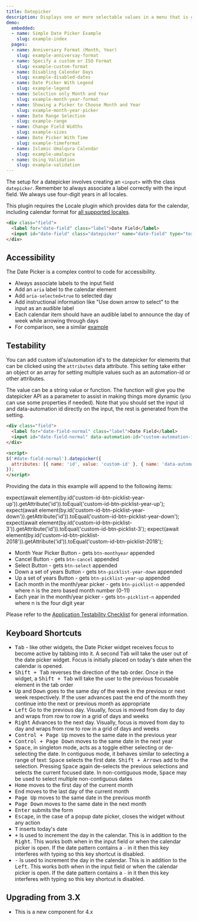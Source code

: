 ```yaml
---
title: Datepicker
description: Displays one or more selectable values in a menu that is collapsed by default. Best for allowing users to select date and time values from a predetermined calendar while ensuring appropriate value formatting.
demo:
  embedded:
  - name: Simple Date Picker Example
    slug: example-index
  pages:
  - name: Anniversary Format (Month, Year)
    slug: example-anniversay-format
  - name: Specify a custom or ISO Format
    slug: example-custom-format
  - name: Disabling Calendar Days
    slug: example-disabled-dates
  - name: Date Picker With Legend
    slug: example-legend
  - name: Selection only Month and Year
    slug: example-month-year-format
  - name: Showing a Picker to Choose Month and Year
    slug: example-month-year-picker
  - name: Date Range Selection
    slug: example-range
  - name: Change Field Widths
    slug: example-sizes
  - name: Date Picker With Time
    slug: example-timeformat
  - name: Islamic Umalqura Calendar
    slug: example-umalqura
  - name: Using Validation
    slug: example-validation
---
```


The setup for a datepicker involves creating an `<input>` with the class `datepicker`. Remember to always associate a label correctly with the input field. We always use four-digit years in all locales.

This plugin requires the Locale plugin which provides data for the calendar, including calendar format for [all supported locales](./locale).

```html
<div class="field">
  <label for="date-field" class="label">Date Field</label>
  <input id="date-field" class="datepicker" name="date-field" type="text">
</div>
```

## Accessibility

The Date Picker is a complex control to code for accessibility.

- Always associate labels to the input field
- Add an `aria` label to the calendar element
- Add `aria-selected=true` to selected day
- Add instructional information like "Use down arrow to select" to the input as an audible label
- Each calendar item should have an audible label to announce the day of week while arrowing through days
- For comparison, see a similar <a href="http://oaa-accessibility.org/example/15/" target="_blank">example</a>

## Testability

You can add custom id's/automation id's to the datepicker for elements that can be clicked using the `attributes` data attribute. This setting take either an object or an array for setting multiple values such as an automation-id or other attributes.

The value can be a string value or function. The function will give you the datepicker API as a parameter to assist in making things more dynamic (you can use some properties if needed). Note that you should set the input id and data-automation id directly on the input, the rest is generated from the setting.

```html
<div class="field">
  <label for="date-field-normal" class="label">Date Field</label>
  <input id="date-field-normal" data-automation-id="custom-automation-id" class="datepicker" name="date-field" type="text" data-init="false"/>
</div>

<script>
$('#date-field-normal').datepicker({
  attributes: [{ name: 'id', value: 'custom-id' }, { name: 'data-automation-id', value: 'custom-automation-id' } ],
});
</script>
```

Providing the data in this example will append to the following items:

expect(await element(by.id('custom-id-btn-picklist-year-up')).getAttribute('id')).toEqual('custom-id-btn-picklist-year-up');
expect(await element(by.id('custom-id-btn-picklist-year-down')).getAttribute('id')).toEqual('custom-id-btn-picklist-year-down');
expect(await element(by.id('custom-id-btn-picklist-3')).getAttribute('id')).toEqual('custom-id-btn-picklist-3');
expect(await element(by.id('custom-id-btn-picklist-2018')).getAttribute('id')).toEqual('custom-id-btn-picklist-2018');

- Month Year Picker Button - gets `btn-monthyear` appended
- Cancel Button - gets `btn-cancel` appended
- Select Button - gets `btn-select` appended
- Down a set of years Button - gets `btn-picklist-year-down` appended
- Up a set of years Button - gets `btn-picklist-year-up` appended
- Each month in the month/year picker  - gets `btn-picklist-n` appended where n is the zero based month number (0-11)
- Each year in the month/year picker  - gets `btn-picklist-n` appended where n is the four digit year

Please refer to the [Application Testability Checklist](https://design.infor.com/resources/application-testability-checklist) for general information.

## Keyboard Shortcuts

- <kbd>Tab</kbd> - like other widgets, the Date Picker widget receives focus to become active by tabbing into it. A second <kbd>Tab</kbd> will take the user out of the date picker widget. Focus is initially placed on today's date when the calendar is opened.
- <kbd>Shift + Tab</kbd> reverses the direction of the tab order. Once in the widget, a <kbd>Shift + Tab</kbd> will take the user to the previous focusable element in the tab order
- <kbd>Up</kbd> and <kbd>Down</kbd> goes to the same day of the week in the previous or next week respectively. If the user advances past the end of the month they continue into the next or previous month as appropriate
- <kbd>Left</kbd> Go to the previous day. Visually, focus is moved from day to day and wraps from row to row in a grid of days and weeks
- <kbd>Right</kbd> Advances to the next day. Visually, focus is moved from day to day and wraps from row to row in a grid of days and weeks
- <kbd>Control + Page Up</kbd> moves to the same date in the previous year
- <kbd>Control + Page Down</kbd> moves to the same date in the next year
- <kbd>Space</kbd>, in singleton mode, acts as a toggle either selecting or de-selecting the date. In contiguous mode, it behaves similar to selecting a range of text: <kbd>Space</kbd> selects the first date. <kbd>Shift + Arrows</kbd> add to the selection. Pressing <kbd>Space</kbd> again de-selects the previous selections and selects the current focused date. In non-contiguous mode, <kbd>Space</kbd> may be used to select multiple non-contiguous dates
- <kbd>Home</kbd> moves to the first day of the current month
- <kbd>End</kbd> moves to the last day of the current month
- <kbd>Page Up</kbd> moves to the same date in the previous month
- <kbd>Page Down</kbd> moves to the same date in the next month
- <kbd>Enter</kbd> submits the form
- <kbd>Escape</kbd>, in the case of a popup date picker, closes the widget without any action
- <kbd>T</kbd> inserts today's date
- <kbd>+</kbd> Is used to increment the day in the calendar. This is in addition to the <kbd>Right</kbd>. This works both when in the input field or when the calendar picker is open. If the date pattern contains a `-` in it then this key interferes with typing so this key shortcut is disabled.
- <kbd>-</kbd>  Is used to increment the day in the calendar. This is in addition to the <kbd>Left</kbd>. This works both when in the input field or when the calendar picker is open. If the date pattern contains a `-` in it then this key interferes with typing so this key shortcut is disabled.

## Upgrading from 3.X

- This is a new component for 4.x
